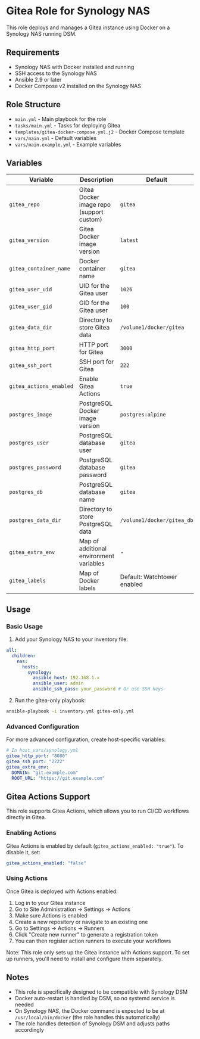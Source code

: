 # Gitea Role for Synology NAS

This role deploys and manages a Gitea instance using Docker on a Synology NAS running DSM.

## Requirements

- Synology NAS with Docker installed and running
- SSH access to the Synology NAS
- Ansible 2.9 or later
- Docker Compose v2 installed on the Synology NAS

## Role Structure

- `main.yml` - Main playbook for the role
- `tasks/main.yml` - Tasks for deploying Gitea
- `templates/gitea-docker-compose.yml.j2` - Docker Compose template
- `vars/main.yml` - Default variables
- `vars/main.example.yml` - Example variables

## Variables

| Variable                | Description                              | Default                     |
| ----------------------- | ---------------------------------------- | --------------------------- |
| `gitea_repo`            | Gitea Docker image repo (support custom) | `gitea`                     |
| `gitea_version`         | Gitea Docker image version               | `latest`                    |
| `gitea_container_name`  | Docker container name                    | `gitea`                     |
| `gitea_user_uid`        | UID for the Gitea user                   | `1026`                      |
| `gitea_user_gid`        | GID for the Gitea user                   | `100`                       |
| `gitea_data_dir`        | Directory to store Gitea data            | `/volume1/docker/gitea`     |
| `gitea_http_port`       | HTTP port for Gitea                      | `3000`                      |
| `gitea_ssh_port`        | SSH port for Gitea                       | `222`                       |
| `gitea_actions_enabled` | Enable Gitea Actions                     | `true`                      |
| `postgres_image`        | PostgreSQL Docker image version          | `postgres:alpine`           |
| `postgres_user`         | PostgreSQL database user                 | `gitea`                     |
| `postgres_password`     | PostgreSQL database password             | `gitea`                     |
| `postgres_db`           | PostgreSQL database name                 | `gitea`                     |
| `postgres_data_dir`     | Directory to store PostgreSQL data       | `/volume1/docker/gitea_db`  |
| `gitea_extra_env`       | Map of additional environment variables  | -                           |
| `gitea_labels`          | Map of Docker labels                     | Default: Watchtower enabled |

## Usage

### Basic Usage

1. Add your Synology NAS to your inventory file:

```yaml
all:
  children:
    nas:
      hosts:
        synology:
          ansible_host: 192.168.1.x
          ansible_user: admin
          ansible_ssh_pass: your_password # Or use SSH keys
```

2. Run the gitea-only playbook:

```bash
ansible-playbook -i inventory.yml gitea-only.yml
```

### Advanced Configuration

For more advanced configuration, create host-specific variables:

```yaml
# In host_vars/synology.yml
gitea_http_port: "8080"
gitea_ssh_port: "2222"
gitea_extra_env:
  DOMAIN: "git.example.com"
  ROOT_URL: "https://git.example.com"
```

## Gitea Actions Support

This role supports Gitea Actions, which allows you to run CI/CD workflows directly in Gitea.

### Enabling Actions

Gitea Actions is enabled by default (`gitea_actions_enabled: "true"`). To disable it, set:

```yaml
gitea_actions_enabled: "false"
```

### Using Actions

Once Gitea is deployed with Actions enabled:

1. Log in to your Gitea instance
2. Go to Site Administration -> Settings -> Actions
3. Make sure Actions is enabled
4. Create a new repository or navigate to an existing one
5. Go to Settings -> Actions -> Runners
6. Click "Create new runner" to generate a registration token
7. You can then register action runners to execute your workflows

Note: This role only sets up the Gitea instance with Actions support. To set up runners, you'll need to install and configure them separately.

## Notes

- This role is specifically designed to be compatible with Synology DSM
- Docker auto-restart is handled by DSM, so no systemd service is needed
- On Synology NAS, the Docker command is expected to be at `/usr/local/bin/docker` (the role handles this automatically)
- The role handles detection of Synology DSM and adjusts paths accordingly
